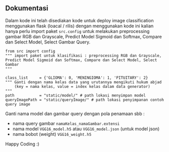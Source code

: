 ## Dokumentasi

Dalam kode ini telah disediakan kode untuk deploy image classification menggunakan flask (loacal / rilis) dengan menggunakan kode ini kalian hanya perlu import paket `src.config` untuk melakukan preprocessing gambar RGB dan Grayscale, Predict Model Sigmoid dan Softmax, Compare dan Select Model, Select Gambar Query.

```
from src import config 
""" import paket untuk klasifikasi : preprocessing RGB dan Grayscale, 
Predict Model Sigmoid dan Softmax, Compare dan Select Model, Select Gambar
"""

class_list     = {'GLIOMA': 0, 'MENINGIOMA': 1, 'PITUITARY': 2} 
""" Ganti dengan nama kelas data yang urutannya mengikuti hukum abjad 
    (key = nama kelas, value = index kelas dalam data generator)
"""
path           = "static/model/" # path lokasi menyimpan model
queryImagePath = "static/queryImage/" # path lokasi penyimpanan contoh query image
```

Ganti nama model dan gambar query dengan pola penamaan sbb :
- nama query gambar `namaKelas_namaGambar.extensi`
- nama model `VGG16_model.h5` atau `VGG16_model.json` (untuk model json)
- nama bobot (weight) `VGG16_weight.h5`



Happy Coding :)
